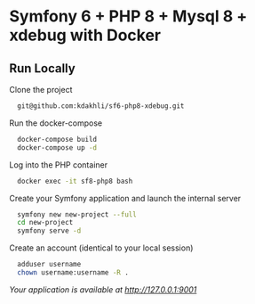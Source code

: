 
# Symfony 6 + PHP 8 + Mysql 8 + xdebug with Docker

## Run Locally

Clone the project

```bash
  git@github.com:kdakhli/sf6-php8-xdebug.git
```

Run the docker-compose

```bash
  docker-compose build
  docker-compose up -d
```

Log into the PHP container

```bash
  docker exec -it sf8-php8 bash
```

Create your Symfony application and launch the internal server

```bash
  symfony new new-project --full
  cd new-project
  symfony serve -d
```

Create an account (identical to your local session)

```bash
  adduser username
  chown username:username -R .
```

*Your application is available at http://127.0.0.1:9001*
